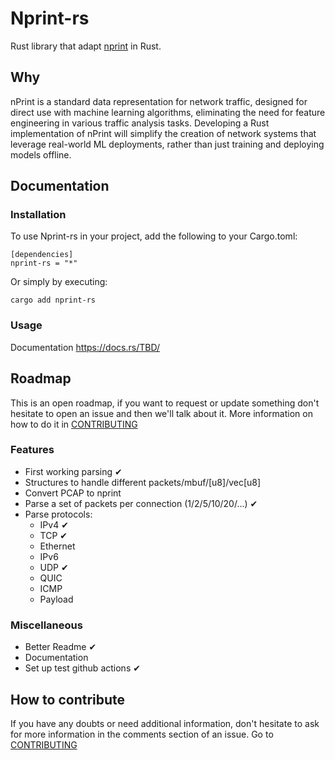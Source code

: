 # Nprint-rs

Rust library that adapt [nprint](https://nprint.github.io/) in Rust.

## Why
nPrint is a standard data representation for network traffic, designed for direct use with machine learning algorithms, eliminating the need for feature engineering in various traffic analysis tasks. Developing a Rust implementation of nPrint will simplify the creation of network systems that leverage real-world ML deployments, rather than just training and deploying models offline.

## Documentation
### Installation 
To use Nprint-rs in your project, add the following to your Cargo.toml:
```
[dependencies]
nprint-rs = "*"
```
Or simply by executing: 
```
cargo add nprint-rs
```
### Usage
Documentation https://docs.rs/TBD/

## Roadmap
This is an open roadmap, if you want to request or update something don't hesitate to open an issue and then we'll talk about it.
More information on how to do it in [CONTRIBUTING](CONTRIBUTING.md)

### Features
- First working parsing ✔ 
- Structures to handle different packets/mbuf/\[u8\]/vec\[u8\]
- Convert PCAP to nprint
- Parse a set of packets per connection (1/2/5/10/20/...) ✔ 
- Parse protocols:
  - IPv4 ✔ 
  - TCP ✔ 
  - Ethernet
  - IPv6
  - UDP ✔ 
  - QUIC
  - ICMP
  - Payload
 
### Miscellaneous
- Better Readme ✔ 
- Documentation
- Set up test github actions ✔ 

## How to contribute
If you have any doubts or need additional information, don't hesitate to ask for more information in the comments section of an issue.
Go to [CONTRIBUTING](CONTRIBUTING.md)


